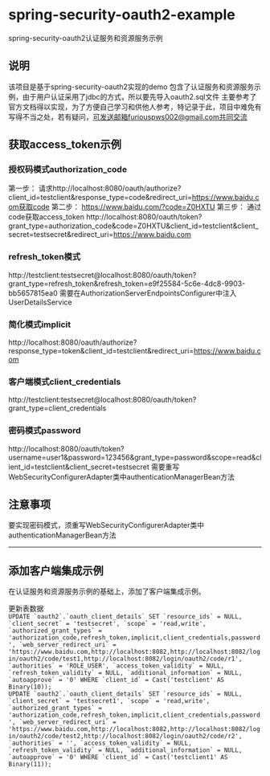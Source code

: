 # spring-security-oauth2-example
spring-security-oauth2认证服务和资源服务示例

## 说明
该项目是基于spring-security-oauth2实现的demo
包含了认证服务和资源服务示例，由于用户认证采用了jdbc的方式，所以要先导入oauth2.sql文件
主要参考了官方文档得以实现，为了方便自己学习和供他人参考，特记录于此，项目中难免有写得不当之处，若有疑问，可发送邮箱furiouspws002@gmail.com共同交流

## 获取access_token示例
### 授权码模式authorization_code
第一步：
请求http://localhost:8080/oauth/authorize?client_id=testclient&response_type=code&redirect_uri=https://www.baidu.com获取code
第二步：
https://www.baidu.com/?code=Z0HXTU
第三步：
通过code获取access_token
http://localhost:8080/oauth/token?grant_type=authorization_code&code=Z0HXTU&client_id=testclient&client_secret=testsecret&redirect_uri=https://www.baidu.com

### refresh_token模式
http://testclient:testsecret@localhost:8080/oauth/token?grant_type=refresh_token&refresh_token=e9f25584-5c6e-4dc8-9903-bb5657815ea0
需要在AuthorizationServerEndpointsConfigurer中注入UserDetailsService

### 简化模式implicit
http://localhost:8080/oauth/authorize?response_type=token&client_id=testclient&redirect_uri=https://www.baidu.com

### 客户端模式client_credentials
http://testclient:testsecret@localhost:8080/oauth/token?grant_type=client_credentials

### 密码模式password
http://localhost:8080/oauth/token?username=user1&password=123456&grant_type=password&scope=read&client_id=testclient&client_secret=testsecret
需要重写WebSecurityConfigurerAdapter类中authenticationManagerBean方法

## 注意事项
要实现密码模式，须重写WebSecurityConfigurerAdapter类中authenticationManagerBean方法

----
## 添加客户端集成示例
在认证服务和资源服务示例的基础上，添加了客户端集成示例。

更新表数据<br>
``UPDATE `oauth2`.`oauth_client_details` SET `resource_ids` = NULL, `client_secret` = 'testsecret', `scope` = 'read,write', `authorized_grant_types` = 'authorization_code,refresh_token,implicit,client_credentials,password', `web_server_redirect_uri` = 'https://www.baidu.com,http://localhost:8082,http://localhost:8082/login/oauth2/code/test1,http://localhost:8082/login/oauth2/code/r1', `authorities` = 'ROLE_USER', `access_token_validity` = NULL, `refresh_token_validity` = NULL, `additional_information` = NULL, `autoapprove` = '0' WHERE `client_id` = Cast('testclient' AS Binary(10));``<br>
``UPDATE `oauth2`.`oauth_client_details` SET `resource_ids` = NULL, `client_secret` = 'testsecret1', `scope` = 'read,write', `authorized_grant_types` = 'authorization_code,refresh_token,implicit,client_credentials,password', `web_server_redirect_uri` = 'https://www.baidu.com,http://localhost:8082,http://localhost:8082/login/oauth2/code/test2,http://localhost:8082/login/oauth2/code/r2', `authorities` = '', `access_token_validity` = NULL, `refresh_token_validity` = NULL, `additional_information` = NULL, `autoapprove` = '0' WHERE `client_id` = Cast('testclient1' AS Binary(11));
``